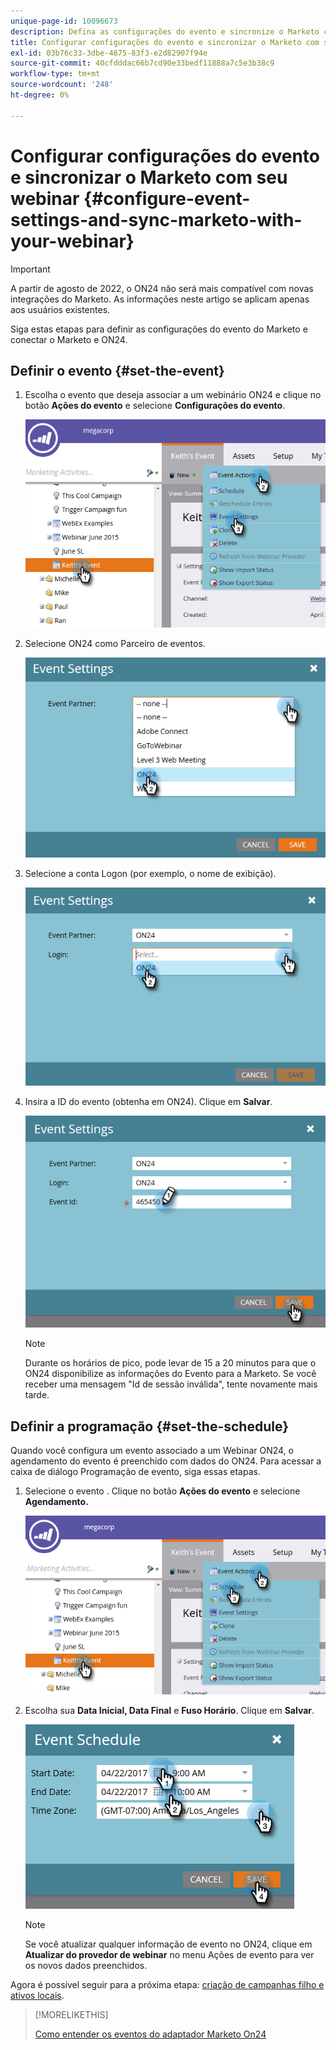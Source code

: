 ```yaml
---
unique-page-id: 10096673
description: Defina as configurações do evento e sincronize o Marketo com seu webinar - Documentos do Marketo - Documentação do produto
title: Configurar configurações do evento e sincronizar o Marketo com seu webinar
exl-id: 03b76c33-3dbe-4675-83f3-e2d82907f94e
source-git-commit: 40cfdddac66b7cd90e33bedf11888a7c5e3b38c9
workflow-type: tm+mt
source-wordcount: '248'
ht-degree: 0%

---
```


# Configurar configurações do evento e sincronizar o Marketo com seu webinar {#configure-event-settings-and-sync-marketo-with-your-webinar}

>[!IMPORTANT]
>
>A partir de agosto de 2022, o ON24 não será mais compatível com novas integrações do Marketo. As informações neste artigo se aplicam apenas aos usuários existentes.

Siga estas etapas para definir as configurações do evento do Marketo e conectar o Marketo e ON24.

## Definir o evento {#set-the-event}

1. Escolha o evento que deseja associar a um webinário ON24 e clique no botão **Ações do evento** e selecione **Configurações do evento**.

   ![](assets/one.png)

1. Selecione ON24 como Parceiro de eventos.

   ![](assets/two.png)

1. Selecione a conta Logon (por exemplo, o nome de exibição).

   ![](assets/three.png)

1. Insira a ID do evento (obtenha em ON24). Clique em **Salvar**.

   ![](assets/four.png)

   >[!NOTE]
   >
   >Durante os horários de pico, pode levar de 15 a 20 minutos para que o ON24 disponibilize as informações do Evento para a Marketo. Se você receber uma mensagem &quot;Id de sessão inválida&quot;, tente novamente mais tarde.

## Definir a programação {#set-the-schedule}

Quando você configura um evento associado a um Webinar ON24, o agendamento do evento é preenchido com dados do ON24. Para acessar a caixa de diálogo Programação de evento, siga essas etapas.

1. Selecione o evento . Clique no botão **Ações do evento** e selecione **Agendamento.**

   ![](assets/five.png)

1. Escolha sua **Data Inicial, Data Final** e **Fuso Horário**. Clique em **Salvar**.

   ![](assets/six-1.png)

   >[!NOTE]
   >
   >Se você atualizar qualquer informação de evento no ON24, clique em **Atualizar do provedor de webinar** no menu Ações de evento para ver os novos dados preenchidos.

Agora é possível seguir para a próxima etapa: [criação de campanhas filho e ativos locais](/help/marketo/product-docs/demand-generation/events/create-an-event/create-an-event-with-the-marketo-on24-adapter/create-child-campaigns-and-local-assets.md).

>[!MORELIKETHIS]
>
>[Como entender os eventos do adaptador Marketo On24](/help/marketo/product-docs/demand-generation/events/create-an-event/create-an-event-with-the-marketo-on24-adapter/understanding-marketo-on24-adapter-events.md)

